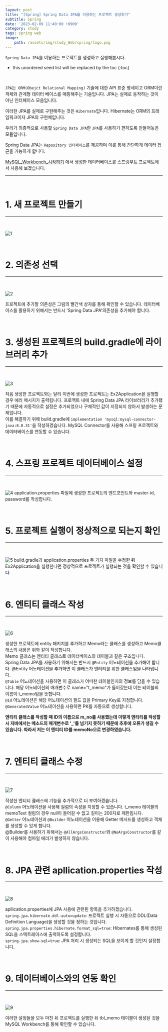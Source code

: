 ```yaml
---
layout: post
title: "[Spring] Spring Data JPA를 이용하는 프로젝트 생성하기"
subtitle: Spring
date: '2023-02-09 11:40:00 +0900'
category: study
tags: spring web
image:
    path: /assets/img/study_Web/spring/logo.png
---
```


`Spring Data JPA`를 이용하는 프로젝트를 생성하고 실행해봅시다.

<!--more-->

* this unordered seed list will be replaced by the toc
{:toc}
<br>

`JPA`는` ORM(Obejct Relational Mapping)` 기술에 대한 API 표준 명세이고 ORM이란 객체와 관계형 데이터 베이스를 매핑해주는 기술입니다. JPA는 실제로 동작하는 것이 아닌 인터페이스 모음입니다.<br>

이러한 JPA를 실제로 구현해주는 것은 `Hibernate`입니다. Hibernate는 ORM의 프레임워크이자 JPA의 구현체입니다.<br>

우리가 최종적으로 사용할 `Spring Data JPA`란 `JPA`를 사용하기 편하도록 만들어놓은 모듈입니다.<br>

Spring Data JPA는 `Repository 인터페이스`를 제공하며 이를 통해 간단하게 데이터 접근을 가능하게 합니다.<br>

[MySQL_Workbench_시작하기](https://heesung98.github.io/study/MariaDB-_MySQL_Workbench_%EC%8B%9C%EC%9E%91%ED%95%98%EA%B8%B0.html) 에서 생성한 데이터베이스를 스프링부트 프로젝트에서 사용해 보겠습니다.<br>

---
<br>


# 1. 새 프로젝트 만들기
---
<br>

![1](/assets/img/study_Web/spring/2023-02-08-[Spring]_Spring_Data_JPA를_이용하는_프로젝트_생성하기/1.PNG)

<br>

# 2. 의존성 선택
---
<br>

![2](/assets/img/study_Web/spring/2023-02-08-[Spring]_Spring_Data_JPA를_이용하는_프로젝트_생성하기/2.PNG)

프로젝트에 추가할 의존성은 그림의 빨간색 상자를 통해 확인할 수 있습니다. 데이터베이스를 활용하기 위해서는 반드시 'Spring Data JPA'의존성을 추가해야 합니다.

<br>

# 3. 생성된 프로젝트의 build.gradle에 라이브러리 추가
---
<br>

![3](/assets/img/study_Web/spring/2023-02-08-[Spring]_Spring_Data_JPA를_이용하는_프로젝트_생성하기/3.PNG)

처음 생성한 프로젝트와는 달리 이번에 생성한 프로젝트는 Ex2Application을 실행할 경우 에러 메시지가 출력됩니다. 프로젝트 내에 Spring Data JPA 라이브러리가 추가됐기 때문에 자동적으로 설정은 추가되었으나 구체적인 값이 지정되지 않아서 발생하는 문제입니다.<br>
이를 해결하기 위해 build.gradle에 `implementation 'mysql:mysql-connector-java:8.0.31'`을 작성하겠습니다. MySQL Connector를 사용해 스프링 프로젝트와 데이터베이스를 연동할 수 있습니다.

<br>

# 4. 스프링 프로젝트 데이터베이스 설정
---
<br>

![4](/assets/img/study_Web/spring/2023-02-08-[Spring]_Spring_Data_JPA를_이용하는_프로젝트_생성하기/4m.PNG)
application.properties 파일에 생성한 프로젝트의 엔드포인트와 master-id, password를 작성합니다.


<br>

# 5. 프로젝트 실행이 정상적으로 되는지 확인
---
<br>

![5](/assets/img/study_Web/spring/2023-02-08-[Spring]_Spring_Data_JPA를_이용하는_프로젝트_생성하기/5.PNG)
build.gradle과 application.properties 두 가지 파일을 수정한 뒤 Ex2Application을 실행한다면 정상적으로 프로젝트가 실행되는 것을 확인할 수 있습니다.

<br>

# 6. 엔티티 클래스 작성
---
<br>

![6](/assets/img/study_Web/spring/2023-02-08-[Spring]_Spring_Data_JPA를_이용하는_프로젝트_생성하기/6.PNG)

생성한 프로젝트에 entity 패키지를 추가하고 Memo라는 클래스를 생성하고 Memo클래스의 내용은 위와 같이 작성합니다.<br>
Memo 클래스는 엔티티 클래스로 데이터베이스의 테이블과 같은 구조입니다.<br>
Spring Data JPA를 사용하기 위해서는 반드시 `@Entity` 어노테이션을 추가해야 합니다. @Entity 어노테이션을 추가하면 이 클래스가 엔티티를 위한 클래스임을 나타냅니다.<br>
`@Table` 어노테이션을 사용하면 이 클래스가 어떠한 테이블인지의 정보를 담을 수 있습니다.
해당 어노테이션의 매개변수로 name="t_memo"가 들어갔는데 이는 테이블의 이름이 t_memo임을 뜻합니다.<br>
`@Id` 어노테이션은 해당 어노테이션의 필드 값을 Primary Key로 지정합니다.<br>
`@GeneratedValue` 어노테이션을 사용하면 PK를 자동으로 생성합니다.<br>

**엔티티 클래스를 작성할 때 ID의 이름으로 m_no를 사용했는데 이렇게 엔티티를 작성할 시 자바에서는 메소드의 매개변수로 '_'를 넘기지 못하기 때문에 추후에 오류가 생길 수 있습니다. 따라서 저는 이 엔티티 ID를 memoNo으로 변경하였습니다.**<br>

<br>

# 7. 엔티티 클래스 수정
---
<br>

![7](/assets/img/study_Web/spring/2023-02-08-[Spring]_Spring_Data_JPA를_이용하는_프로젝트_생성하기/7.PNG)

작성한 엔티티 클래스에 기능을 추가적으로 더 부여하겠습니다.<br>
`@Column` 어노테이션을 사용해 컬럼의 속성을 지정할 수 있습니다. t_memo 테이블의 memoText 컬럼의 경우 null이 들어갈 수 없고 길이는 200자로 제한됩니다.<br>
`@Getter` 어노테이션과 `@Builder` 어노테이션을 이용해 Getter 메서드를 생성하고 객체를 생성할 수 있게 합니다.<br>
@Builder를 사용하기 위해서는 `@AllArgsConstructor`와 `@NoArgsConstructor`를 같이 사용해야 컴파일 에러가 발생하지 않습니다.

<br>

# 8. JPA 관련 apllication.properties 작성
---
<br>

![8](/assets/img/study_Web/spring/2023-02-08-[Spring]_Spring_Data_JPA를_이용하는_프로젝트_생성하기/8m.PNG)

apllication.properties에 JPA 사용에 관련된 항목을 추가하겠습니다.<br>
`spring.jpa.hibernate.ddl-auto=update`: 프로젝트 실행 시 자동으로 DDL(Data Definition Language)을 생성할 것을 정하는 것입니다.<br>
`spring.jpa.properties.hibernate.format_sql=true`: Hibernates를 통해 생성된 SQL을 스택트레이스에 출력하도록 설정합니다.<br>
`spring.jpa.show-sql=true`: JPA 처리 시 생성되는 SQL을 보이게 할 것인지 설정합니다.

<br>

# 9. 데이터베이스와의 연동 확인
---
<br>

![9](/assets/img/study_Web/spring/2023-02-08-[Spring]_Spring_Data_JPA를_이용하는_프로젝트_생성하기/9.PNG)

이러한 설정들을 모두 마친 뒤 프로젝트를 실행한 뒤 tbl_memo 테이블이 생성된 것을 MySQL Workbench를 통해 확인할 수 있습니다.

<br>

